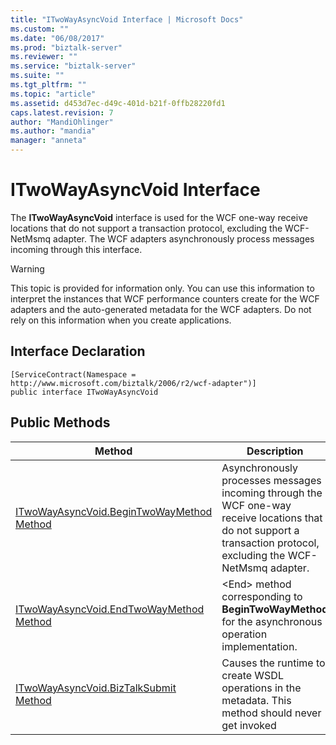 ```yaml
---
title: "ITwoWayAsyncVoid Interface | Microsoft Docs"
ms.custom: ""
ms.date: "06/08/2017"
ms.prod: "biztalk-server"
ms.reviewer: ""
ms.service: "biztalk-server"
ms.suite: ""
ms.tgt_pltfrm: ""
ms.topic: "article"
ms.assetid: d453d7ec-d49c-401d-b21f-0ffb28220fd1
caps.latest.revision: 7
author: "MandiOhlinger"
ms.author: "mandia"
manager: "anneta"
---
```

# ITwoWayAsyncVoid Interface
The **ITwoWayAsyncVoid** interface is used for the WCF one-way receive locations that do not support a transaction protocol, excluding the WCF-NetMsmq adapter. The WCF adapters asynchronously process messages incoming through this interface.  
  
> [!WARNING]
>  This topic is provided for information only. You can use this information to interpret the instances that WCF performance counters create for the WCF adapters and the auto-generated metadata for the WCF adapters. Do not rely on this information when you create applications.  
  
## Interface Declaration  
  
```  
[ServiceContract(Namespace = http://www.microsoft.com/biztalk/2006/r2/wcf-adapter")]  
public interface ITwoWayAsyncVoid  
```  
  
## Public Methods  
  
|Method|Description|  
|------------|-----------------|  
|[ITwoWayAsyncVoid.BeginTwoWayMethod Method](../core/itwowayasyncvoid-begintwowaymethod-method.md)|Asynchronously processes messages incoming through the WCF one-way receive locations that do not support a transaction protocol, excluding the WCF-NetMsmq adapter.|  
|[ITwoWayAsyncVoid.EndTwoWayMethod Method](../core/itwowayasyncvoid-endtwowaymethod-method.md)|\<End> method corresponding to **BeginTwoWayMethod** for the asynchronous operation implementation.|  
|[ITwoWayAsyncVoid.BizTalkSubmit Method](../core/itwowayasyncvoid-biztalksubmit-method.md)|Causes the runtime to create WSDL operations in the metadata. This method should never get invoked|